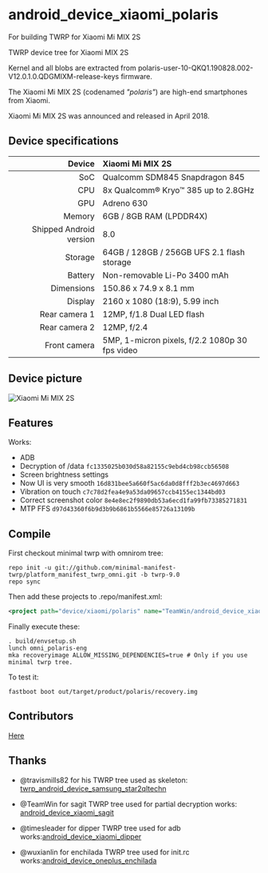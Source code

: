 # android_device_xiaomi_polaris
For building TWRP for Xiaomi Mi MIX 2S

TWRP device tree for Xiaomi MIX 2S

Kernel and all blobs are extracted from polaris-user-10-QKQ1.190828.002-V12.0.1.0.QDGMIXM-release-keys firmware.

The Xiaomi Mi MIX 2S (codenamed _"polaris"_) are high-end smartphones from Xiaomi.

Xiaomi Mi MIX 2S was announced and released in April 2018.

## Device specifications

| Device       | Xiaomi Mi MIX 2S                                |
| -----------: | :---------------------------------------------- |
| SoC          | Qualcomm SDM845 Snapdragon 845                  |
| CPU          | 8x Qualcomm® Kryo™ 385 up to 2.8GHz             |
| GPU          | Adreno 630                                      |
| Memory       | 6GB / 8GB RAM (LPDDR4X)                         |
| Shipped Android version | 8.0                                  |
| Storage      | 64GB / 128GB / 256GB UFS 2.1 flash storage      |
| Battery      | Non-removable Li-Po 3400 mAh                    |
| Dimensions   | 150.86 x 74.9 x 8.1 mm                          |
| Display      | 2160 x 1080 (18:9), 5.99 inch                   |
| Rear camera 1 | 12MP, f/1.8 Dual LED flash                     |
| Rear camera 2 | 12MP, f/2.4                                    |
| Front camera | 5MP, 1-micron pixels, f/2.2 1080p 30 fps video  |

## Device picture

![Xiaomi Mi MIX 2S](https://i1.mifile.cn/f/i/2018/mix2s/specs/black.png?1)

## Features

Works:

- ADB
- Decryption of /data `fc1335025b030d58a82155c9ebd4cb98ccb56508`
- Screen brightness settings
- Now UI is very smooth `16d831bee5a660f5ac6da0d8fff2b3ec4697d663`
- Vibration on touch `c7c78d2fea4e9a53da09657ccb4155ec1344bd03`
- Correct screenshot color `8e4e8ec2f9890db53a6ecd1fa99fb73385271831`
- MTP FFS `d97d43360f6b9d3b9b6861b5566e85726a13109b`

## Compile

First checkout minimal twrp with omnirom tree:

```
repo init -u git://github.com/minimal-manifest-twrp/platform_manifest_twrp_omni.git -b twrp-9.0
repo sync
```

Then add these projects to .repo/manifest.xml:

```xml
<project path="device/xiaomi/polaris" name="TeamWin/android_device_xiaomi_polaris" remote="github" revision="android-9.0" />
```

Finally execute these:

```
. build/envsetup.sh
lunch omni_polaris-eng
mka recoveryimage ALLOW_MISSING_DEPENDENCIES=true # Only if you use minimal twrp tree.
```

To test it:

```
fastboot boot out/target/product/polaris/recovery.img
```
## Contributors

[Here](https://github.com/TeamWin/android_device_xiaomi_polaris/graphs/contributors)

## Thanks

- @travismills82 for his TWRP tree used as skeleton: [twrp_android_device_samsung_star2qltechn](https://github.com/travismills82/twrp_android_device_samsung_star2qltechn)

- @TeamWin for sagit TWRP tree used for partial decryption works: [android_device_xiaomi_sagit](https://github.com/TeamWin/android_device_xiaomi_sagit)

- @timesleader for dipper TWRP tree used for adb works:[android_device_xiaomi_dipper](https://github.com/timesleader/android_device_xiaomi_dipper)

- @wuxianlin for enchilada TWRP tree used for init.rc works:[android_device_oneplus_enchilada](https://github.com/TeamWin/android_device_oneplus_enchilada)
